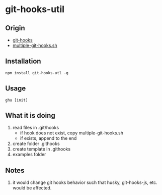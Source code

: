 # git-hooks-util

## Origin
* [git-hooks](https://github.com/tarmolov/git-hooks-js#readme)
* [multiple-git-hooks.sh](https://gist.github.com/mjackson/7e602a7aa357cfe37dadcc016710931b)

## Installation
```
npm install git-hooks-utl -g
```

## Usage
```
ghu [init]
```

## What it is doing 
1. read files in .git/hooks  
	* if hook does not exist, copy multiple-git-hooks.sh
	* if exists, append to the end
2. create folder .githooks
3. create template in .githooks
4. examples folder

## Notes
1. it would change git hooks behavior such that husky, git-hooks-js, etc. would be affected.

